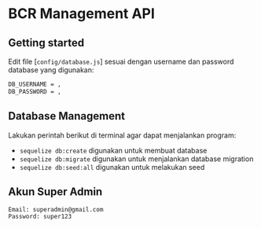 # BCR Management API

## Getting started

Edit file [`config/database.js`] sesuai dengan username dan password database yang digunakan:

```sh
DB_USERNAME = ,
DB_PASSWORD = ,
```

## Database Management

Lakukan perintah berikut di terminal agar dapat menjalankan program:

- `sequelize db:create` digunakan untuk membuat database
- `sequelize db:migrate` digunakan untuk menjalankan database migration
- `sequelize db:seed:all` digunakan untuk melakukan seed

## Akun Super Admin

    Email: superadmin@gmail.com
    Password: super123
